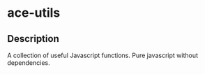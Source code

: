 # ace-utils

## Description

A collection of useful Javascript functions. Pure javascript without dependencies.
